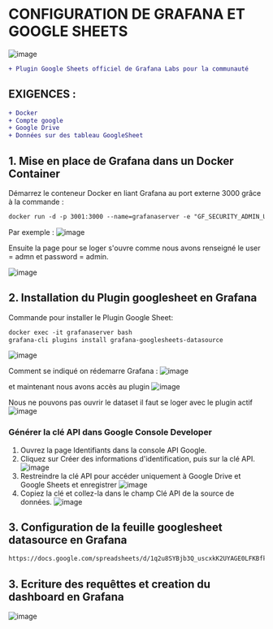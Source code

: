 # CONFIGURATION DE GRAFANA ET GOOGLE SHEETS

![image](https://user-images.githubusercontent.com/71117842/147694499-746fe4fe-a9f7-4f11-bdef-204b96183ec6.png)

```diff
+ Plugin Google Sheets officiel de Grafana Labs pour la communauté
```


## EXIGENCES :
```diff
+ Docker
+ Compte google
+ Google Drive
+ Données sur des tableau GoogleSheet
```


## 1. Mise en place de Grafana dans un Docker Container

Démarrez le conteneur Docker en liant Grafana au port externe 3000 grâce à la commande :

```diff
docker run -d -p 3001:3000 --name=grafanaserver -e "GF_SECURITY_ADMIN_USER=admin" -e "GF_SECURITY_ADMIN_PASSWORD=admin" grafana/grafana:latest
```

Par exemple :
![image](https://user-images.githubusercontent.com/71117842/147665783-a748c60e-751c-49fe-b4fa-784ce1aa16a7.png)

Ensuite la page pour se loger s'ouvre comme nous avons renseigné le user = admn et password = admin.

![image](https://user-images.githubusercontent.com/71117842/147663542-3cb483bb-8abe-40e6-b1cd-2f409b30a709.png)

## 2. Installation du Plugin googlesheet en Grafana

Commande pour installer le Plugin Google Sheet:

```diff
docker exec -it grafanaserver bash
grafana-cli plugins install grafana-googlesheets-datasource
```

![image](https://user-images.githubusercontent.com/71117842/147665917-9c37c34e-7f39-4ef5-a91a-3c03c8183a1f.png)

Comment se indiqué on rédemarre Grafana :
![image](https://user-images.githubusercontent.com/71117842/147666035-a8c076c0-41aa-4857-aef5-f90a57ad4852.png)

et maintenant nous avons accès au plugin
![image](https://user-images.githubusercontent.com/71117842/147665226-211cae47-9b5f-4116-b4e4-759dfac12c9c.png)

Nous ne pouvons pas ouvrir le dataset il faut se loger avec le plugin actif
![image](https://user-images.githubusercontent.com/71117842/147666646-e5d72001-6c99-43e0-b1e2-11e8df2c1fb4.png)

### Générer la clé API dans Google Console Developer

1. Ouvrez la page Identifiants dans la console API Google.
2. Cliquez sur Créer des informations d'identification, puis sur la clé API.
 ![image](https://user-images.githubusercontent.com/71117842/147694946-6ab2999b-a449-4a09-9852-29dcd2412139.png)
3. Restreindre la clé API pour accéder uniquement à Google Drive et Google Sheets et enregistrer
![image](https://user-images.githubusercontent.com/71117842/147694977-011dbfc7-bfcc-44ed-9c45-a3a9d9cd3a12.png)
4. Copiez la clé et collez-la dans le champ Clé API de la source de données.
![image](https://user-images.githubusercontent.com/71117842/147666527-26fc3c96-8503-41a0-8a51-16e3be04e9c0.png)

## 3. Configuration de la feuille googlesheet datasource en Grafana

```diff
https://docs.google.com/spreadsheets/d/1q2u8SYBjb3Q_uscxkK2UYAGE0LFKBfk-meOPO5w9EKY/edit?usp=sharing
```

## 3. Ecriture des requêttes et creation du dashboard en Grafana

![image](https://user-images.githubusercontent.com/71117842/147689504-7b05dbf3-5a03-4b56-92ee-f2ed31b04a85.png)
